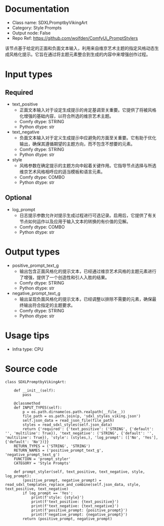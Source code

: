 # Documentation
- Class name: SDXLPromptbyVikingArt
- Category: Style Prompts
- Output node: False
- Repo Ref: https://github.com/wolfden/ComfyUi_PromptStylers

该节点基于给定的正面和负面文本输入，利用来自维京艺术主题的指定风格动态生成风格化提示。它旨在通过将主题元素整合到生成的内容中来增强创作过程。

# Input types
## Required
- text_positive
    - 正面文本输入对于设定生成提示的肯定基调至关重要。它提供了将被风格化增强的基础内容，以符合所选的维京艺术主题。
    - Comfy dtype: STRING
    - Python dtype: str
- text_negative
    - 负面文本输入对于定义生成提示中应避免的方面至关重要。它有助于优化输出，确保其遵循期望的主题方向，而不包含不想要的元素。
    - Comfy dtype: STRING
    - Python dtype: str
- style
    - 风格参数在确定提示的主题方向中起着关键作用。它指导节点选择与所选维京艺术风格相呼应的适当模板和语言元素。
    - Comfy dtype: COMBO
    - Python dtype: str
## Optional
- log_prompt
    - 日志提示参数允许对提示生成过程进行可选记录。启用后，它提供了有关节点如何运作以及应用于输入文本的转换的有价值的见解。
    - Comfy dtype: COMBO
    - Python dtype: str

# Output types
- positive_prompt_text_g
    - 输出包含正面风格化的提示文本，已经通过维京艺术风格的主题元素进行了增强，提供了一个创造性和引人入胜的结果。
    - Comfy dtype: STRING
    - Python dtype: str
- negative_prompt_text_g
    - 输出呈现负面风格化的提示文本，已经调整以排除不需要的元素，确保最终输出符合指定的主题要求。
    - Comfy dtype: STRING
    - Python dtype: str

# Usage tips
- Infra type: CPU

# Source code
```
class SDXLPromptbyVikingArt:

    def __init__(self):
        pass

    @classmethod
    def INPUT_TYPES(self):
        p = os.path.dirname(os.path.realpath(__file__))
        file_path = os.path.join(p, 'sdxl_styles_viking.json')
        self.json_data = read_json_file(file_path)
        styles = read_sdxl_styles(self.json_data)
        return {'required': {'text_positive': ('STRING', {'default': '', 'multiline': True}), 'text_negative': ('STRING', {'default': '', 'multiline': True}), 'style': (styles,), 'log_prompt': (['No', 'Yes'], {'default': 'No'})}}
    RETURN_TYPES = ('STRING', 'STRING')
    RETURN_NAMES = ('positive_prompt_text_g', 'negative_prompt_text_g')
    FUNCTION = 'prompt_styler'
    CATEGORY = 'Style Prompts'

    def prompt_styler(self, text_positive, text_negative, style, log_prompt):
        (positive_prompt, negative_prompt) = read_sdxl_templates_replace_and_combine(self.json_data, style, text_positive, text_negative)
        if log_prompt == 'Yes':
            print(f'style: {style}')
            print(f'text_positive: {text_positive}')
            print(f'text_negative: {text_negative}')
            print(f'positive_prompt: {positive_prompt}')
            print(f'negative_prompt: {negative_prompt}')
        return (positive_prompt, negative_prompt)
```
